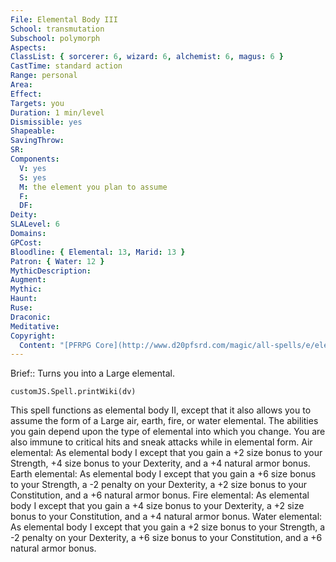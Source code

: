 ```yaml
---
File: Elemental Body III
School: transmutation
Subschool: polymorph
Aspects: 
ClassList: { sorcerer: 6, wizard: 6, alchemist: 6, magus: 6 }
CastTime: standard action
Range: personal
Area: 
Effect: 
Targets: you
Duration: 1 min/level
Dismissible: yes
Shapeable: 
SavingThrow: 
SR: 
Components:
  V: yes
  S: yes
  M: the element you plan to assume
  F: 
  DF: 
Deity: 
SLALevel: 6
Domains: 
GPCost: 
Bloodline: { Elemental: 13, Marid: 13 }
Patron: { Water: 12 }
MythicDescription: 
Augment: 
Mythic: 
Haunt: 
Ruse: 
Draconic: 
Meditative: 
Copyright:
  Content: "[PFRPG Core](http://www.d20pfsrd.com/magic/all-spells/e/elemental-body-i#TOC-Elemental-Body-III)"
---
```

Brief:: Turns you into a Large elemental.

```dataviewjs
customJS.Spell.printWiki(dv)
```

This spell functions as elemental body II, except that it also allows you to assume the form of a Large air, earth, fire, or water elemental. The abilities you gain depend upon the type of elemental into which you change. You are also immune to critical hits and sneak attacks while in elemental form. Air elemental: As elemental body I except that you gain a +2 size bonus to your Strength, +4 size bonus to your Dexterity, and a +4 natural armor bonus. Earth elemental: As elemental body I except that you gain a +6 size bonus to your Strength, a -2 penalty on your Dexterity, a +2 size bonus to your Constitution, and a +6 natural armor bonus. Fire elemental: As elemental body I except that you gain a +4 size bonus to your Dexterity, a +2 size bonus to your Constitution, and a +4 natural armor bonus. Water elemental: As elemental body I except that you gain a +2 size bonus to your Strength, a -2 penalty on your Dexterity, a +6 size bonus to your Constitution, and a +6 natural armor bonus.
